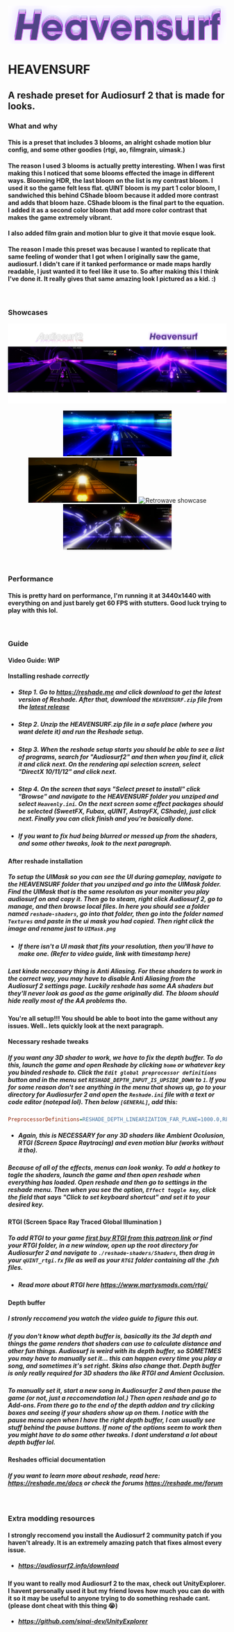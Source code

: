 <p align="center">
  <img src="./Heavensurf.png" alt="heavensurf logo"/>
</p>

# HEAVENSURF
## A reshade preset for Audiosurf 2 that is made for looks.

### What and why
#### This is a preset that includes 3 blooms, an alright cshade motion blur config, and some other goodies (rtgi, ao, filmgrain, uimask.)
#### The reason I used 3 blooms is actually pretty interesting. When I was first making this I noticed that some blooms effected the image in different ways. Blooming HDR, the last bloom on the list is my contrast bloom. I used it so the game felt less flat. qUINT bloom is my part 1 color bloom, I sandwiched this behind CShade bloom because it added more contrast and adds that bloom haze. CShade bloom is the final part to the equation. I added it as a second color bloom that add more color contrast that makes the game extremely vibrant.
#### I also added film grain and motion blur to give it that movie esque look.
#### The reason I made this preset was because I wanted to replicate that same feeling of wonder that I got when I originally saw the game, audiosurf. I didn't care if it tanked performance or made maps hardly readable, I just wanted it to feel like it use to. So after making this I think I've done it. It really gives that same amazing look I pictured as a kid. :)

<br/>

### Showcases
![Comparison 1](./Screenshots/Comparison-2.png)
<p align="center">
  <img src="./Screenshots/Infared-1.png" alt="Infared showcase" style="width:49.7%;"/>
  <img src="./Screenshots/Dusk-2.png" alt="Dusk showcase" style="width:49.7%;"/>
  <img src="./Screenshots/Retrowave-2.png" alt="Retrowave showcase" style="width:49.7%;"/>
  <img src="./Screenshots/Rainbowdrive-1.png" alt="Rainbowdrive showcase" style="width:49.7%;"/>
</p>

<br/>

### Performance
#### This is pretty hard on performance, I'm running it at 3440x1440 with everything on and just barely get 60 FPS with stutters. Good luck trying to play with this lol.

<br/>

### Guide
#### Video Guide: WIP
#### Installing reshade *correctly*
- ##### Step 1. Go to https://reshade.me and click download to get the latest version of Reshade. After that, download the `HEAVENSURF.zip` file from the [latest release](github.com/scotdotwtf/Final16/releases/latest)
- ##### Step 2. Unzip the HEAVENSURF.zip file in a safe place (where you want delete it) and run the Reshade setup.
- ##### Step 3. When the reshade setup starts you should be able to see a list of programs, search for "Audiosurf2" and then when you find it, click it and click next. On the rendering api selection screen, select "DirectX 10/11/12" and click next. 
- ##### Step 4. On the screen that says "Select preset to install" click "Browse" and navigate to the HEAVENSURF folder you unziped and select `Heavenly.ini`. On the next screen some effect packages should be selected (SweetFX, Fubax, qUINT, AstrayFX, CShade), just click next. Finally you can click finish and you're basically done. 
- ##### If you want to fix hud being blurred or messed up from the shaders, and some other tweaks, look to the next paragraph.

#### After reshade installation
##### To setup the UIMask so you can see the UI during gameplay, navigate to the HEAVENSURF folder that you unziped and go into the UIMask folder. Find the UIMask that is the same resoluton as your moniter you play audiosurf on and copy it. Then go to steam, right click Audiosurf 2, go to manage, and then browse local files. In here you should see a folder named `reshade-shaders`, go into that folder, then go into the folder named `Textures` and paste in the ui mask you had copied. Then right click the image and rename just to `UIMask.png`  
- ##### If there isn't a UI mask that fits your resolution, then you'll have to make one. (Refer to video guide, link with timestamp here)
##### Last kinda neccasary thing is Anti Aliasing. For these shaders to work in the correct way, you may have to disable Anti Aliasing from the Audiosurf 2 settings page. Luckily reshade has some AA shaders but they'll never look as good as the game originally did. The bloom should hide really most of the AA problems tho.
#### You're all setup!!! You should be able to boot into the game without any issues. Well.. lets quickly look at the next paragraph.

#### Necessary reshade tweaks
##### If you want any 3D shader to work, we have to fix the depth buffer. To do this, launch the game and open Reshade by clicking `home` or whatever key you binded reshade to. Click the `Edit global preprocessor definitions` button and in the menu set `RESHADE_DEPTH_INPUT_IS_UPSIDE_DOWN` to `1`. If you for some reason don't see anything in the menu that shows up, go to your directory for Audiosurfer 2 and open the `Reshade.ini` file with a text or code editor (notepad lol). Then below `[GENERAL]`, add this:
```ini
PreprocessorDefinitions=RESHADE_DEPTH_LINEARIZATION_FAR_PLANE=1000.0,RESHADE_DEPTH_INPUT_IS_UPSIDE_DOWN=1,RESHADE_DEPTH_INPUT_IS_REVERSED=0,RESHADE_DEPTH_INPUT_IS_LOGARITHMIC=0
```
- ##### Again, this is NECESSARY for any 3D shaders like Ambient Ocolusion, RTGI (Screen Space Raytracing) and even motion blur (works without it tho).
##### Because of all of the  effects, menus can look wonky. To add a hotkey to togle the shaders, launch the game and then open reshade when everything has loaded. Open reshade and then go to settings in the reshade menu. Then when you see the option, `Effect toggle key`, click the field that says "Click to set keyboard shortcut" and set it to your desired key.

#### RTGI (Screen Space Ray Traced Global Illumination )
##### To add RTGI to your game [first buy RTGI from this patreon link](https://www.patreon.com/mcflypg) or find your RTGI folder, in a new window, open up the root directory for Audiosurfer 2 and navigate to `./reshade-shaders/Shaders`, then drag in your `qUINT_rtgi.fx` file as well as your `RTGI` folder containing all the .fxh files. 
- ##### Read more about RTGI here https://www.martysmods.com/rtgi/


#### Depth buffer
##### I stronly reccomend you watch the video guide to figure this out.
##### If you don't know what depth buffer is, basically its the 3d depth and things the game renders that shaders can use to calculate distance and other fun things. Audiosurf is weird with its depth buffer, so *SOMETMES* you may have to manually set it... this can happen every time you play a song, and sometimes it's set right. Skins also change that. Depth buffer is only really required for 3D shaders tho like RTGI and Amient Occlusion.
##### To manually set it, start a new song in Audiosurfer 2 and then pause the game (or not, just a reccomendation lol.) Then open reshade and go to Add-ons. From there go to the end of the depth addon and try clicking boxes and seeing if your shaders show up on them. I notice with the pause menu open when I have the right depth buffer, I can usually see stuff behind the pause buttons. If none of the options seem to work then you might have to do some other tweaks. I dont understand a lot about depth buffer lol.

#### Reshades official documentation
##### If you want to learn more about reshade, read here: https://reshade.me/docs or check the forums https://reshade.me/forum

<br/>

### Extra modding resources
#### I strongly reccomend you install the Audiosurf 2 community patch if you haven't already. It is an extremely amazing patch that fixes almost every issue.
- ##### https://audiosurf2.info/download
#### If you want to really mod Audiosurf 2 to the max, check out UnityExplorer. I havent personally used it but my friend loves how much you can do with it so it may be useful to anyone trying to do something reshade cant. (please dont cheat with this thing 😭)
- ##### https://github.com/sinai-dev/UnityExplorer
